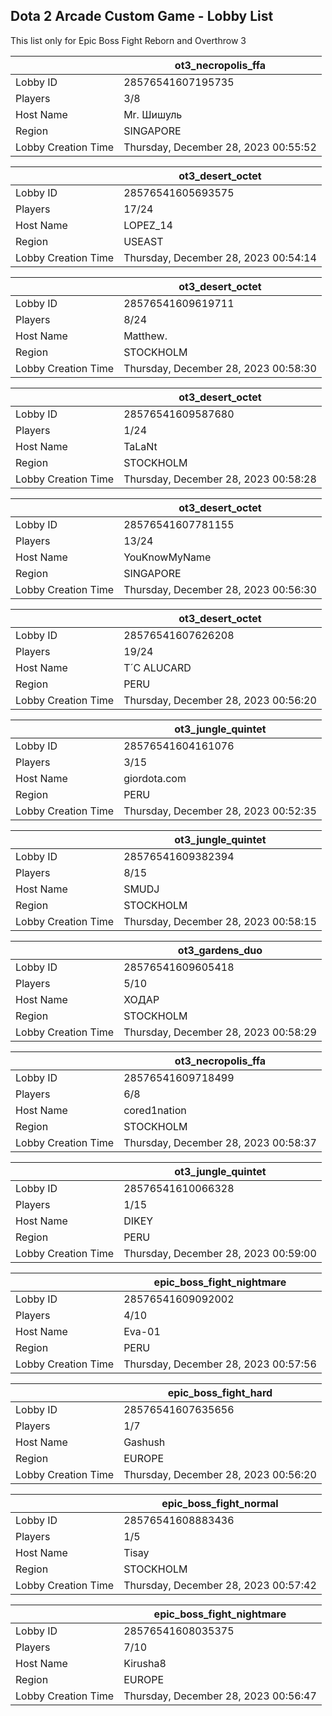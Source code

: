 ## Dota 2 Arcade Custom Game - Lobby List

This list only for Epic Boss Fight Reborn and Overthrow 3

|  | ot3_necropolis_ffa |
| ------ | ------ |
| Lobby ID | 28576541607195735 |
| Players | 3/8 |
| Host Name | Mr. Шишуль |
| Region | SINGAPORE |
| Lobby Creation Time | Thursday, December 28, 2023 00:55:52 |


|  | ot3_desert_octet |
| ------ | ------ |
| Lobby ID | 28576541605693575 |
| Players | 17/24 |
| Host Name | LOPEZ_14 |
| Region | USEAST |
| Lobby Creation Time | Thursday, December 28, 2023 00:54:14 |


|  | ot3_desert_octet |
| ------ | ------ |
| Lobby ID | 28576541609619711 |
| Players | 8/24 |
| Host Name | Matthew. |
| Region | STOCKHOLM |
| Lobby Creation Time | Thursday, December 28, 2023 00:58:30 |


|  | ot3_desert_octet |
| ------ | ------ |
| Lobby ID | 28576541609587680 |
| Players | 1/24 |
| Host Name | TaLaNt |
| Region | STOCKHOLM |
| Lobby Creation Time | Thursday, December 28, 2023 00:58:28 |


|  | ot3_desert_octet |
| ------ | ------ |
| Lobby ID | 28576541607781155 |
| Players | 13/24 |
| Host Name | YouKnowMyName |
| Region | SINGAPORE |
| Lobby Creation Time | Thursday, December 28, 2023 00:56:30 |


|  | ot3_desert_octet |
| ------ | ------ |
| Lobby ID | 28576541607626208 |
| Players | 19/24 |
| Host Name | T´C ALUCARD |
| Region | PERU |
| Lobby Creation Time | Thursday, December 28, 2023 00:56:20 |


|  | ot3_jungle_quintet |
| ------ | ------ |
| Lobby ID | 28576541604161076 |
| Players | 3/15 |
| Host Name | giordota.com |
| Region | PERU |
| Lobby Creation Time | Thursday, December 28, 2023 00:52:35 |


|  | ot3_jungle_quintet |
| ------ | ------ |
| Lobby ID | 28576541609382394 |
| Players | 8/15 |
| Host Name | SMUDJ |
| Region | STOCKHOLM |
| Lobby Creation Time | Thursday, December 28, 2023 00:58:15 |


|  | ot3_gardens_duo |
| ------ | ------ |
| Lobby ID | 28576541609605418 |
| Players | 5/10 |
| Host Name | ХОДАР |
| Region | STOCKHOLM |
| Lobby Creation Time | Thursday, December 28, 2023 00:58:29 |


|  | ot3_necropolis_ffa |
| ------ | ------ |
| Lobby ID | 28576541609718499 |
| Players | 6/8 |
| Host Name | cored1nation |
| Region | STOCKHOLM |
| Lobby Creation Time | Thursday, December 28, 2023 00:58:37 |


|  | ot3_jungle_quintet |
| ------ | ------ |
| Lobby ID | 28576541610066328 |
| Players | 1/15 |
| Host Name | DIKEY |
| Region | PERU |
| Lobby Creation Time | Thursday, December 28, 2023 00:59:00 |


|  | epic_boss_fight_nightmare |
| ------ | ------ |
| Lobby ID | 28576541609092002 |
| Players | 4/10 |
| Host Name | Eva-01 |
| Region | PERU |
| Lobby Creation Time | Thursday, December 28, 2023 00:57:56 |


|  | epic_boss_fight_hard |
| ------ | ------ |
| Lobby ID | 28576541607635656 |
| Players | 1/7 |
| Host Name | Gashush |
| Region | EUROPE |
| Lobby Creation Time | Thursday, December 28, 2023 00:56:20 |


|  | epic_boss_fight_normal |
| ------ | ------ |
| Lobby ID | 28576541608883436 |
| Players | 1/5 |
| Host Name | Tisay |
| Region | STOCKHOLM |
| Lobby Creation Time | Thursday, December 28, 2023 00:57:42 |


|  | epic_boss_fight_nightmare |
| ------ | ------ |
| Lobby ID | 28576541608035375 |
| Players | 7/10 |
| Host Name | Kirusha8 |
| Region | EUROPE |
| Lobby Creation Time | Thursday, December 28, 2023 00:56:47 |


